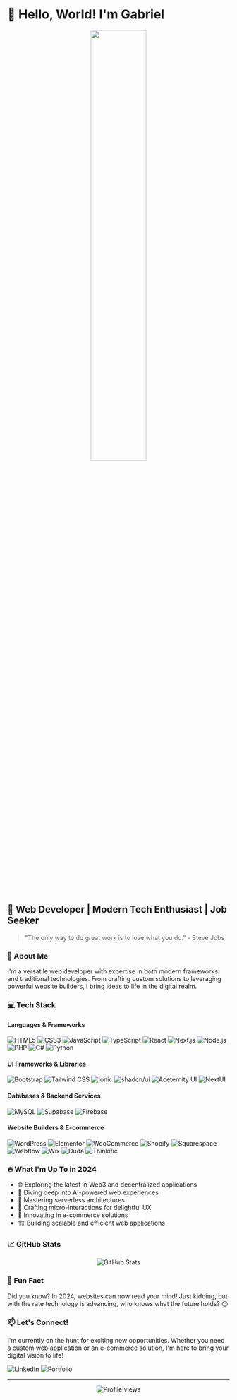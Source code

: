 # 👋 Hello, World! I'm Gabriel

<div align="center">
  <img src="https://media1.tenor.com/m/y2JXkY1pXkwAAAAC/cat-computer.gif" width="50%" height="50%" />
</div>

## 🚀 Web Developer | Modern Tech Enthusiast | Job Seeker

> "The only way to do great work is to love what you do." - Steve Jobs

### 🌟 About Me

I'm a versatile web developer with expertise in both modern frameworks and traditional technologies. From crafting custom solutions to leveraging powerful website builders, I bring ideas to life in the digital realm.

### 💻 Tech Stack

#### Languages & Frameworks
![HTML5](https://img.shields.io/badge/-HTML5-E34F26?style=flat-square&logo=html5&logoColor=white)
![CSS3](https://img.shields.io/badge/-CSS3-1572B6?style=flat-square&logo=css3&logoColor=white)
![JavaScript](https://img.shields.io/badge/-JavaScript-F7DF1E?style=flat-square&logo=javascript&logoColor=black)
![TypeScript](https://img.shields.io/badge/-TypeScript-3178C6?style=flat-square&logo=typescript&logoColor=white)
![React](https://img.shields.io/badge/-React-61DAFB?style=flat-square&logo=react&logoColor=black)
![Next.js](https://img.shields.io/badge/-Next.js-000000?style=flat-square&logo=next.js&logoColor=white)
![Node.js](https://img.shields.io/badge/-Node.js-339933?style=flat-square&logo=node.js&logoColor=white)
![PHP](https://img.shields.io/badge/-PHP-777BB4?style=flat-square&logo=php&logoColor=white)
![C#](https://img.shields.io/badge/-C%23-239120?style=flat-square&logo=c-sharp&logoColor=white)
![Python](https://img.shields.io/badge/-Python-3776AB?style=flat-square&logo=python&logoColor=white)

#### UI Frameworks & Libraries
![Bootstrap](https://img.shields.io/badge/-Bootstrap-7952B3?style=flat-square&logo=bootstrap&logoColor=white)
![Tailwind CSS](https://img.shields.io/badge/-Tailwind_CSS-38B2AC?style=flat-square&logo=tailwind-css&logoColor=white)
![Ionic](https://img.shields.io/badge/-Ionic-3880FF?style=flat-square&logo=ionic&logoColor=white)
![shadcn/ui](https://img.shields.io/badge/-shadcn%2Fui-000000?style=flat-square&logo=react&logoColor=white)
![Aceternity UI](https://img.shields.io/badge/-Aceternity_UI-6D28D9?style=flat-square&logo=react&logoColor=white)
![NextUI](https://img.shields.io/badge/-NextUI-000000?style=flat-square&logo=next.js&logoColor=white)

#### Databases & Backend Services
![MySQL](https://img.shields.io/badge/-MySQL-4479A1?style=flat-square&logo=mysql&logoColor=white)
![Supabase](https://img.shields.io/badge/-Supabase-3ECF8E?style=flat-square&logo=supabase&logoColor=white)
![Firebase](https://img.shields.io/badge/-Firebase-FFCA28?style=flat-square&logo=firebase&logoColor=black)

#### Website Builders & E-commerce
![WordPress](https://img.shields.io/badge/-WordPress-21759B?style=flat-square&logo=wordpress&logoColor=white)
![Elementor](https://img.shields.io/badge/-Elementor-92003B?style=flat-square&logo=elementor&logoColor=white)
![WooCommerce](https://img.shields.io/badge/-WooCommerce-96588A?style=flat-square&logo=woocommerce&logoColor=white)
![Shopify](https://img.shields.io/badge/-Shopify-7AB55C?style=flat-square&logo=shopify&logoColor=white)
![Squarespace](https://img.shields.io/badge/-Squarespace-000000?style=flat-square&logo=squarespace&logoColor=white)
![Webflow](https://img.shields.io/badge/-Webflow-4353FF?style=flat-square&logo=webflow&logoColor=white)
![Wix](https://img.shields.io/badge/-Wix-0C6EFC?style=flat-square&logo=wix&logoColor=white)
![Duda](https://img.shields.io/badge/-Duda-1181E8?style=flat-square&logo=duda&logoColor=white)
![Thinkific](https://img.shields.io/badge/-Thinkific-00B9AE?style=flat-square&logo=thinkific&logoColor=white)

### 🔥 What I'm Up To in 2024

- 🌐 Exploring the latest in Web3 and decentralized applications
- 🧠 Diving deep into AI-powered web experiences
- 🚀 Mastering serverless architectures
- 🎨 Crafting micro-interactions for delightful UX
- 🛒 Innovating in e-commerce solutions
- 🏗️ Building scalable and efficient web applications

### 📈 GitHub Stats

<div align="center">
  <img src="https://github-readme-stats.vercel.app/api?username=gabrielOJT&show_icons=true&theme=radical" alt="GitHub Stats" />
</div>

### 🌈 Fun Fact

Did you know? In 2024, websites can now read your mind! Just kidding, but with the rate technology is advancing, who knows what the future holds? 😉

### 📫 Let's Connect!

I'm currently on the hunt for exciting new opportunities. Whether you need a custom web application or an e-commerce solution, I'm here to bring your digital vision to life!

[![LinkedIn](https://img.shields.io/badge/-LinkedIn-0A66C2?style=flat-square&logo=linkedin&logoColor=white)](www.linkedin.com/in/gabriel-tutor-51580130a)
[![Portfolio](https://img.shields.io/badge/-Portfolio-000000?style=flat-square&logo=react&logoColor=white)](#)

---

<div align="center">
  <img src="https://komarev.com/ghpvc/?username=gabrielOJT&color=blueviolet" alt="Profile views" />
</div>
